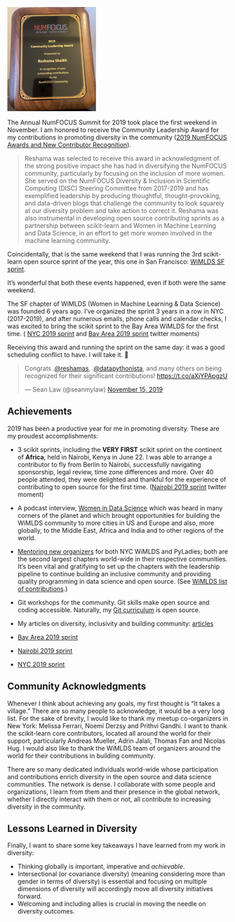  
<p>
<img src="../assets/images/numfocus_award.jpg" width="40%" height="40%" />
</p>


The Annual NumFOCUS Summit for 2019 took place the first weekend in November.  I am honored to receive the Community Leadership Award for my contributions in promoting diversity in the community ([2019 NumFOCUS Awards and New Contributor Recognition](https://numfocus.org/blog/2019-numfocus-awards)).  

>Reshama was selected to receive this award in acknowledgment of the strong positive impact she has had in diversifying the NumFOCUS community, particularly by focusing on the inclusion of more women. She served on the NumFOCUS Diversity & Inclusion in Scientific Computing (DISC) Steering Committee from 2017-2019 and has exemplified leadership by producing thoughtful, thought-provoking, and data-driven blogs that challenge the community to look squarely at our diversity problem and take action to correct it. Reshama was also instrumental in developing open source contributing sprints as a partnership between scikit-learn and Women in Machine Learning and Data Science, in an effort to get more women involved in the machine learning community.

Coincidentally, that is the same weekend that I was running the 3rd scikit-learn open source sprint of the year, this one in San Francisco:  [WiMLDS SF sprint](https://tinyurl.com/sf2019-sprint).

It’s wonderful that both these events happened, even if both were the same weekend.  

The SF chapter of WiMLDS (Women in Machine Learning & Data Science) was founded 6 years ago.  I’ve organized the sprint 3 years in a row in NYC (2017-2019), and after numerous emails, phone calls and calendar checks, I was excited to bring the scikit sprint to the Bay Area WiMLDS for the first time.  ( [NYC 2019 sprint](https://twitter.com/i/moments/1168528872553570304) and [Bay Area 2019 sprint](https://twitter.com/i/moments/1196432895549857794) twitter moments)

Receiving this award and running the sprint on the same day:  it was a good scheduling conflict to have.  I will take it. 🙂 

<p>
<blockquote class="twitter-tweet"><p lang="en" dir="ltr">Congrats .<a href="https://twitter.com/reshamas?ref_src=twsrc%5Etfw">@reshamas</a>, .<a href="https://twitter.com/datapythonista?ref_src=twsrc%5Etfw">@datapythonista</a>, and many others on being recognized for their significant contributions! <a href="https://t.co/aXjYPApgzU">https://t.co/aXjYPApgzU</a></p>&mdash; Sean Law (@seanmylaw) <a href="https://twitter.com/seanmylaw/status/1195444472391307264?ref_src=twsrc%5Etfw">November 15, 2019</a></blockquote> <script async src="https://platform.twitter.com/widgets.js" charset="utf-8"></script>
</p>

## Achievements

2019 has been a productive year for me in promoting diversity.  These are my proudest accomplishments:
- 3 scikit sprints, including the **VERY FIRST** scikit sprint on the continent of **Africa**, held in Nairobi, Kenya in June 22.   I was able to arrange a contributor to fly from Berlin to Nairobi, successfully navigating sponsorship, legal review, time zone differences and more.  Over 40 people attended, they were delighted and thankful for the experience of contributing to open source for the first time.  ([Nairobi 2019 sprint](https://twitter.com/i/moments/1142418211914309632) twitter moment)
- A podcast interview, [Women in Data Science](https://www.r-bloggers.com/reshama-shaikh-discusses-women-in-machine-learning-and-data-science/) which was heard in many corners of the planet and which brought opportunities for building the WiMLDS community to more cities in US and Europe and also, more globally, to the Middle East, Africa and India and to other regions of the world.  
- [Mentoring new organizers](https://reshamas.github.io/rethinking-mentoring-in-data-science/) for both NYC WiMLDS and PyLadies; both are the second largest chapters world-wide in their respective communities.  It’s been vital and gratifying to set up the chapters with the leadership pipeline to continue building an inclusive community and providing quality programming in data science and open source.  (See [WiMLDS list of contributions](https://reshamas.github.io/about/wimlds_volunteer/).)
- Git workshops for the community.  Git skills make open source and coding accessible. Naturally, my [Git curriculum](https://github.com/reshamas/git-intro-workshop) is open source. 
- My articles on diversity, inclusivity and building community:  [articles](https://reshamas.github.io)

- [Bay Area 2019 sprint](https://twitter.com/i/moments/1196432895549857794)
- [Nairobi 2019 sprint](https://twitter.com/i/moments/1142418211914309632)
- [NYC 2019 sprint](https://twitter.com/i/moments/1168528872553570304)

## Community Acknowledgments

Whenever I think about achieving any goals, my first thought is “It takes a village.”   There are so many people to acknowledge, it would be a very long list.  For the sake of brevity, I would like to thank my meetup co-organizers in New York:  Melissa Ferrari, Noemi Derzsy and Prithvi Gandhi.  I want to thank the scikit-learn core contributors, located all around the world for their support, particularly Andreas Mueller, Adrin Jalali, Thomas Fan and Nicolas Hug.  I would also like to thank the WiMLDS team of organizers around the world for their contributions in building community.  

There are so many dedicated individuals world-wide whose participation and contributions enrich diversity in the open source and data science communities.  The network is dense. I collaborate with some people and organizations, I learn from them and their presence in the global network, whether I directly interact with them or not, all contribute to increasing diversity in the community.  

## Lessons Learned in Diversity

Finally, I want to share some key takeaways I have learned from my work in diversity:  
- Thinking globally is important, imperative and *achievable*.
- Intersectional (or covariance diversity) (meaning considering more than gender in terms of diversity) is essential and focusing on multiple dimensions of diversity will accordingly move all diversity initiatives forward.
- Welcoming and including allies is crucial in moving the needle on diversity outcomes.

